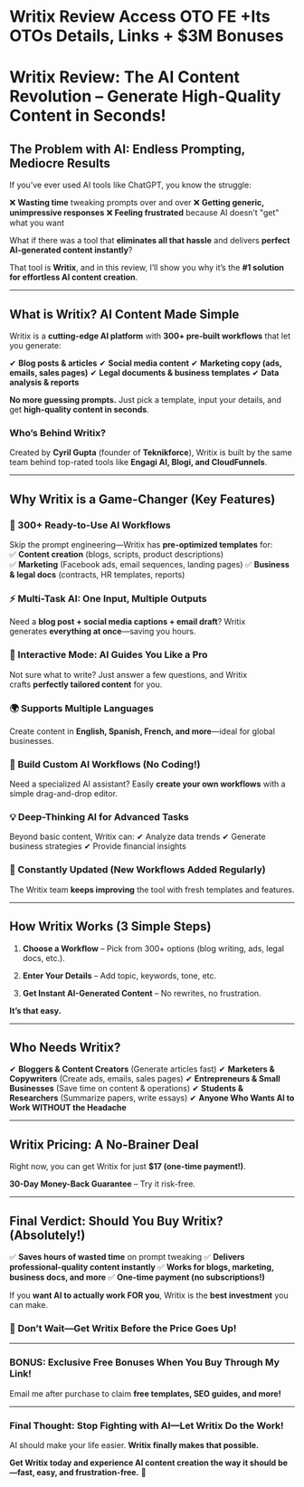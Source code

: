 # Writix Review Access OTO FE +Its OTOs Details, Links + $3M Bonuses
<h1><strong>Writix Review: The AI Content Revolution – Generate High-Quality Content in Seconds!</strong></h1>
<h2><strong>The Problem with AI: Endless Prompting, Mediocre Results</strong></h2>
<p class="ds-markdown-paragraph">If you’ve ever used AI tools like ChatGPT, you know the struggle:</p>
<p class="ds-markdown-paragraph">❌ <strong>Wasting time</strong> tweaking prompts over and over
❌ <strong>Getting generic, unimpressive responses</strong>
❌ <strong>Feeling frustrated</strong> because AI doesn’t "get" what you want</p>
<p class="ds-markdown-paragraph">What if there was a tool that <strong>eliminates all that hassle</strong> and delivers <strong>perfect AI-generated content instantly</strong>?</p>
<p class="ds-markdown-paragraph">That tool is <strong>Writix</strong>, and in this review, I’ll show you why it’s the <strong>#1 solution for effortless AI content creation</strong>.</p>


<hr />

<h2><strong>What is Writix? AI Content Made Simple</strong></h2>
<p class="ds-markdown-paragraph">Writix is a <strong>cutting-edge AI platform</strong> with <strong>300+ pre-built workflows</strong> that let you generate:</p>
<p class="ds-markdown-paragraph">✔ <strong>Blog posts &amp; articles</strong>
✔ <strong>Social media content</strong>
✔ <strong>Marketing copy (ads, emails, sales pages)</strong>
✔ <strong>Legal documents &amp; business templates</strong>
✔ <strong>Data analysis &amp; reports</strong></p>
<p class="ds-markdown-paragraph"><strong>No more guessing prompts.</strong> Just pick a template, input your details, and get <strong>high-quality content in seconds</strong>.</p>

<h3><strong>Who’s Behind Writix?</strong></h3>
<p class="ds-markdown-paragraph">Created by <strong>Cyril Gupta</strong> (founder of <strong>Teknikforce</strong>), Writix is built by the same team behind top-rated tools like <strong>Engagi AI, Blogi, and CloudFunnels</strong>.</p>


<hr />

<h2><strong>Why Writix is a Game-Changer (Key Features)</strong></h2>
<h3><strong>🚀 300+ Ready-to-Use AI Workflows</strong></h3>
<p class="ds-markdown-paragraph">Skip the prompt engineering—Writix has <strong>pre-optimized templates</strong> for:
✅ <strong>Content creation</strong> (blogs, scripts, product descriptions)
✅ <strong>Marketing</strong> (Facebook ads, email sequences, landing pages)
✅ <strong>Business &amp; legal docs</strong> (contracts, HR templates, reports)</p>

<h3><strong>⚡ Multi-Task AI: One Input, Multiple Outputs</strong></h3>
<p class="ds-markdown-paragraph">Need a <strong>blog post + social media captions + email draft</strong>? Writix generates <strong>everything at once</strong>—saving you hours.</p>

<h3><strong>🤖 Interactive Mode: AI Guides You Like a Pro</strong></h3>
<p class="ds-markdown-paragraph">Not sure what to write? Just answer a few questions, and Writix crafts <strong>perfectly tailored content</strong> for you.</p>

<h3><strong>🌍 Supports Multiple Languages</strong></h3>
<p class="ds-markdown-paragraph">Create content in <strong>English, Spanish, French, and more</strong>—ideal for global businesses.</p>

<h3><strong>🔧 Build Custom AI Workflows (No Coding!)</strong></h3>
<p class="ds-markdown-paragraph">Need a specialized AI assistant? Easily <strong>create your own workflows</strong> with a simple drag-and-drop editor.</p>

<h3><strong>💡 Deep-Thinking AI for Advanced Tasks</strong></h3>
<p class="ds-markdown-paragraph">Beyond basic content, Writix can:
✔ Analyze data trends
✔ Generate business strategies
✔ Provide financial insights</p>

<h3><strong>🔄 Constantly Updated (New Workflows Added Regularly)</strong></h3>
<p class="ds-markdown-paragraph">The Writix team <strong>keeps improving</strong> the tool with fresh templates and features.</p>


<hr />

<h2><strong>How Writix Works (3 Simple Steps)</strong></h2>
<ol start="1">
 	<li>
<p class="ds-markdown-paragraph"><strong>Choose a Workflow</strong> – Pick from 300+ options (blog writing, ads, legal docs, etc.).</p>
</li>
 	<li>
<p class="ds-markdown-paragraph"><strong>Enter Your Details</strong> – Add topic, keywords, tone, etc.</p>
</li>
 	<li>
<p class="ds-markdown-paragraph"><strong>Get Instant AI-Generated Content</strong> – No rewrites, no frustration.</p>
</li>
</ol>
<p class="ds-markdown-paragraph"><strong>It’s that easy.</strong></p>


<hr />

<h2><strong>Who Needs Writix?</strong></h2>
<p class="ds-markdown-paragraph">✔ <strong>Bloggers &amp; Content Creators</strong> (Generate articles fast)
✔ <strong>Marketers &amp; Copywriters</strong> (Create ads, emails, sales pages)
✔ <strong>Entrepreneurs &amp; Small Businesses</strong> (Save time on content &amp; operations)
✔ <strong>Students &amp; Researchers</strong> (Summarize papers, write essays)
✔ <strong>Anyone Who Wants AI to Work WITHOUT the Headache</strong></p>


<hr />

<h2><strong>Writix Pricing: A No-Brainer Deal</strong></h2>
<p class="ds-markdown-paragraph">Right now, you can get Writix for just <strong>$17 (one-time payment!)</strong>.</p>
<p class="ds-markdown-paragraph"><strong>30-Day Money-Back Guarantee</strong> – Try it risk-free.</p>


<hr />

<h2><strong>Final Verdict: Should You Buy Writix? (Absolutely!)</strong></h2>
<p class="ds-markdown-paragraph">✅ <strong>Saves hours of wasted time</strong> on prompt tweaking
✅ <strong>Delivers professional-quality content instantly</strong>
✅ <strong>Works for blogs, marketing, business docs, and more</strong>
✅ <strong>One-time payment (no subscriptions!)</strong></p>
<p class="ds-markdown-paragraph">If you <strong>want AI to actually work FOR you</strong>, Writix is the <strong>best investment</strong> you can make.</p>

<h3><strong>🚀 Don’t Wait—Get Writix Before the Price Goes Up!</strong></h3>

<hr />

<h3><strong>BONUS: Exclusive Free Bonuses When You Buy Through My Link!</strong></h3>
<p class="ds-markdown-paragraph">Email me after purchase to claim <strong>free templates, SEO guides, and more!</strong></p>


<hr />

<h3><strong>Final Thought: Stop Fighting with AI—Let Writix Do the Work!</strong></h3>
<p class="ds-markdown-paragraph">AI should make your life easier. <strong>Writix finally makes that possible.</strong></p>
<p class="ds-markdown-paragraph"><strong>Get Writix today and experience AI content creation the way it should be—fast, easy, and frustration-free.</strong> 🚀</p>
